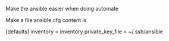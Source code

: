 Make the ansible easier when doing automate

Make a file ansible.cfg content is

[defaults]
inventory = inventory
private_key_file = ~/.ssh/ansible 
